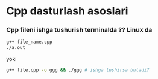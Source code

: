 # Cpp dasturlash asoslari

### Cpp fileni ishga tushurish terminalda ?? Linux da
```bash
g++ file_name.cpp
./a.out
```
yoki
```bash
g++ file.cpp -o ggg && ./ggg # ishga tushirsa buladi?
```


